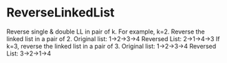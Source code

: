 # ReverseLinkedList
Reverse single &amp; double LL in pair of k.
For example, k=2. Reverse the linked list in a pair of 2.
Original list: 1->2->3->4
Reversed List: 2->1->4->3
If k=3, reverse the linked list in a pair of 3.
Original list: 1->2->3->4
Reversed List: 3->2->1->4
